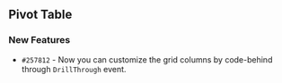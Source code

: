 ## Pivot Table

### New Features

- `#257812` - Now you can customize the grid columns by code-behind through `DrillThrough` event.
